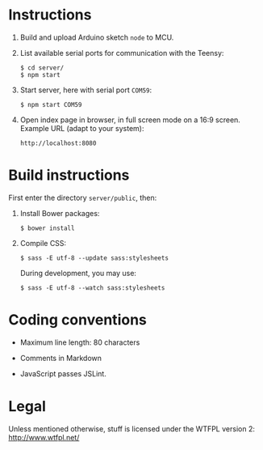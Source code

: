Instructions
============

 1. Build and upload Arduino sketch `node` to MCU.

 2. List available serial ports for communication with the Teensy:

        $ cd server/
        $ npm start

 3. Start server, here with serial port `COM59`:

        $ npm start COM59

 4. Open index page in browser, in full screen mode on a 16:9 screen. Example
    URL (adapt to your system):

        http://localhost:8080


Build instructions
==================

First enter the directory `server/public`, then:

 1. Install Bower packages:

        $ bower install

 2. Compile CSS:

        $ sass -E utf-8 --update sass:stylesheets

    During development, you may use:

        $ sass -E utf-8 --watch sass:stylesheets


Coding conventions
==================

  * Maximum line length: 80 characters

  * Comments in Markdown

  * JavaScript passes JSLint.


Legal
=====

Unless mentioned otherwise, stuff is licensed under the WTFPL version 2:
<http://www.wtfpl.net/>
